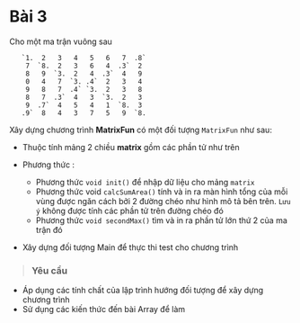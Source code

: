 # Bài 3

Cho một ma trận vuông sau

```
   `1.  2   3   4   5   6   7  .8`
    7  `8.  2   3   6   4  .3`  2
    8   9  `3.  2   4  .3`  4   9
    0   4   7  `3. .4`  2   3   4
    9   8   7  .4` `3.  2   3   8
    8   7  .3`  4   3  `3.  2   3
    9  .7`  4   5   4   1  `8.  3
   .9`  8   4   3   7   5   9  `8.
```

Xây dựng chương trình **MatrixFun** có một đối tượng `MatrixFun` như sau:

- Thuộc tính mảng 2 chiều **matrix** gồm các phần tử như trên
- Phương thức :

  - Phương thức `void init()` để nhập dữ liệu cho mảng `matrix`
  - Phương thức void `calcSumArea()` tính và in ra màn hình tổng của mỗi vùng được ngăn cách bởi 2 đường chéo như hình mô tả bên trên. `Lưu ý` không được tính các phần tử trên đường chéo đó
  - Phương thức `void secondMax()` tìm và in ra phần tử lớn thứ 2 của ma trận đó

- Xây dựng đối tượng Main để thực thi test cho chương trình

> ### Yêu cầu

- Áp dụng các tính chất của lập trình hướng đối tượng để xây dựng chương trình
- Sử dụng các kiến thức đến bài Array để làm
